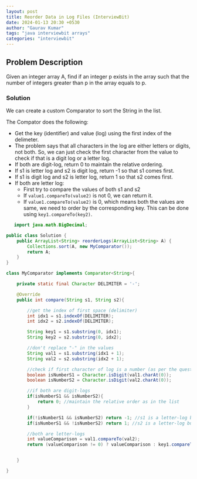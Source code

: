 ```yaml
---
layout: post
title: Reorder Data in Log Files (InterviewBit)
date: 2024-01-13 20:30 +0530
author: "Gaurav Kumar"
tags: "java interviewbit arrays"
categories: "interviewbit"
---
```


## Problem Description

Given an integer array A, find if an integer p exists in the array such that the number of integers greater than p in the array equals to p.

### Solution

We can create a custom Comparator to sort the String in the list.

The Compator does the following:

- Get the key (identifier) and value (log) using the first index of the delimeter.
- The problem says that all characters in the log are either letters or digits, not both. So, we can just check the first character from the value to check if that is a digit log or a letter log.
- If both are digit-log, return 0 to maintain the relative ordering.
- If s1 is letter log and s2 is digit log, return -1 so that s1 comes first.
- If s1 is digit log and s2 is letter log, return 1 so that s2 comes first.
- If both are letter log:
  - First try to compare the values of both s1 and s2
  - If `value1.compareTo(value2)` is not 0, we can return it.
  - If `value1.compareTo(value2)` is 0, which means both the values are same, we need to order by the corresponding key. This can be done using `key1.compareTo(key2)`.

```java
   import java.math.BigDecimal;

public class Solution {
    public ArrayList<String> reorderLogs(ArrayList<String> A) {
        Collections.sort(A, new MyComparator());
        return A;
    }
}

class MyComparator implements Comparator<String>{

    private static final Character DELIMITER = '-';

    @Override
    public int compare(String s1, String s2){

        //get the index of first space (delimiter)
        int idx1 = s1.indexOf(DELIMITER);
        int idx2 = s2.indexOf(DELIMITER);

        String key1 = s1.substring(0, idx1);
        String key2 = s2.substring(0, idx2);

        //don't replace "-" in the values
        String val1 = s1.substring(idx1 + 1);
        String val2 = s2.substring(idx2 + 1);

        //check if first character of log is a number (as per the question, all will be either numbers or letters)
        boolean isNumberS1 = Character.isDigit(val1.charAt(0));
        boolean isNumberS2 = Character.isDigit(val2.charAt(0));

        //if both are digit-logs
        if(isNumberS1 && isNumberS2){
            return 0; //maintain the relative order as in the list
        }

        if(!isNumberS1 && isNumberS2) return -1; //s1 is a letter-log but s2 is not, so s1 should come first
        if(isNumberS1 && !isNumberS2) return 1; //s2 is a letter-log but s1 is not, so s2 should come first

        //both are letter-logs
        int valueComparison = val1.compareTo(val2);
        return (valueComparison != 0) ? valueComparison : key1.compareTo(key2); //if values are same, sort by key


    }

}
```
